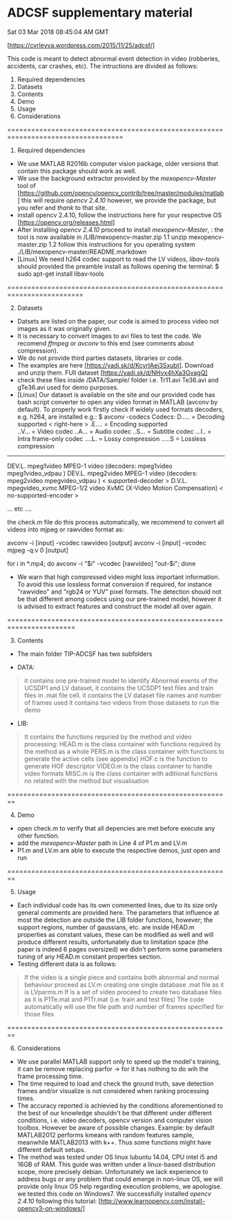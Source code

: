 # ADCSF supplementary material # 
<update> Sat 03 Mar 2018 08:45:04 AM GMT 

[https://cvrleyva.wordpress.com/2015/11/25/adcsf/]

This code is meant to detect abnormal event detection in video (robberies, accidents, car crashes, etc). 
The intructions are divided as follows:

1. Required dependencies
2. Datasets
3. Contents
4. Demo
5. Usage
6. Considerations

===================================================================================

1. Required dependencies
- We use MATLAB R2016b computer vision package, older versions that contain this package should work as well.
- <update> We use the background extractor provided by the _mexopencv-Master_ tool of
[https://github.com/opencv/opencv_contrib/tree/master/modules/matlab] this will require _opencv 2.4.10_
however, we provide the package, but you refer and _thank_ to that site.
- install opencv 2.4.10, follow the instructions here for your respective OS
[https://opencv.org/releases.html]
- After installing _opencv 2.4.10_ proceed to install _mexopencv-Master_, 
<update>: the tool is now available in /LIB/mexopencv-master.zip 
	1.1 unzip mexopencv-master.zip
	1.2 follow this instructions for you operating system ./LIB/mexopencv-master/README.markdown
- [Linux] We need h264 codec support to read the LV videos, _libav-tools_ should provided the preamble
install as follows opening the terminal:
$ sudo apt-get install libav-tools

=========================================================================

2. Datasets 
- Datsets are listed on the paper, our code is aimed to process video not images as it was originally given.
- It is necessary to convert images to avi files to test the code. We recomend _ffmpeg_ or _avconv_ to this end (see comments about compression). 
- We do not provide third parties datasets, libraries or code.
- <update> The examples are here [https://yadi.sk/d/KcyrIAei3Sxubt]. Download and unzip them. FUll dataset [https://yadi.sk/d/NHvx4hXa3GvagQ]
- <update> check these files inside /DATA/Sample/ folder i.e. Tr11.avi Te36.avi and gTe36.avi used for demo purposes.
- <update> [Linux] Our dataset is available on the site and our provided code has bash script converter to open any video format in 
MATLAB (avconv by default). To properly work firstly check if widely used formats decoders, e.g. h264, are installed e.g.:
$ avconv -codecs
Codecs:
 D..... = Decoding supported < right-here >
 .E.... = Encoding supported  
 ..V... = Video codec
 ..A... = Audio codec
 ..S... = Subtitle codec
 ...I.. = Intra frame-only codec
 ....L. = Lossy compression
 .....S = Lossless compression
 -------
DEV.L. mpeg1video           MPEG-1 video (decoders: mpeg1video mpeg1video_vdpau )
DEV.L. mpeg2video           MPEG-1 video (decoders: mpeg2video mpegvideo_vdpau ) < supported-decoder >
D.V.L. mpegvideo_xvmc       MPEG-1/2 video XvMC (X-Video Motion Compensation) < no-supported-encoder >

... etc ....

<update> the check.m file do this process automatically, we recommend to convert all videos into mjpeg or rawvideo format as:


avconv -i [input] -vcodec rawvideo  [output] 
avconv -i [input] -vcodec mjpeg -q:v 0  [output]

for i in *.mp4; do avconv -i "$i" -vcodec [rawvideo] "out-$i"; done

- We warn that high compressed video might loss important information. To avoid this use lossless format conversion if required, 
for instance "rawvideo" and "rgb24 or YUV" pixel formats. The detection should not be that different among codecs using our 
pre-trained model, however it is advised to extract features and construct the model all over again.

=======================================================================

3. Contents
- The main folder TIP-ADCSF has two subfolders
* DATA: 
> it contains one pre-trained model to identify Abnormal events of the UCSDP1 and LV dataset, 
> it contains the UCSDP1 test files and train files in .mat file cell.
> it contains the LV dataset file names and number of frames used
> it contains two videos from those datasets to run the demo
* LIB:
> It contains the functions requried by the method and video processing:
> HEAD.m is the class container with functions required by the method as a whole
> PERS.m is the class container with functions to generate the active cells (see appendix)
> HOF.c is the function to generate HOF descriptor 
> VIDEO.m is the class container to handle video formats
> MISC.m is the class container with aditional functions no related with the method but visualisation

========================================================

4. Demo
- open check.m to verify that all depencies are met before execute any other function.
- add the _mexopencv-Master_ path in Line 4 of P1.m and LV.m
- P1.m and LV.m are able to execute the respective demos, just open and run

========================================================

5. Usage
- Each individual code has its own commented lines, due to its size only general comments are
provided here. The parameters that influence at most the detection are outside the LIB folder
functions, however; the support regions, number of gaussians, etc. are inside HEAD.m properties as
constant values, these can be modified as well and will produce different results, unfortunately
due to limitation space (the paper is indeed 6 pages oversized) we didn't perform some parameters
tuning of any HEAD.m constant properties section.
- Testing different data is as follows:
> If the video is a single piece and contains both abnormal and normal behaviour proceed as LV.m
creating one single database .mat file as it is LVparms.m
> If is a set of video proceed to create two database files as it is P1Te.mat 
and P1Tr.mat (i.e. train and test files)
> The code automatically will use the file path and number of frames specified for those files

========================================================

6. Considerations <update>
- We use parallel MATLAB support only to speed up the model's training, it can be remove replacing parfor -> for 
it has nothing to do wih the frame processing time.
- The time required to load and check the ground truth, save detection frames and/or visualize is not considered when 
ranking processing times.
- The accuracy reported is achievied by the conditions aforementioned to the best of our knowledge shouldn't be 
that different under different conditions, i.e. video decoders, opencv version and computer vision toolbox. However be aware of possible
changes. Example: by default MATLAB2012 performs kmeans with random features sample, meanwhile MATLAB2013 with k++. 
Thus some functions might have different default setups.
- The method was tested under OS linux lubuntu 14.04, CPU intel i5 and 16GB of RAM. This guide was written under a linux-based distribution scope, 
more precisely debian. Unfortunately we lack experience to address bugs or any problem that could emerge in non-linux OS, we will provide
 only linux OS help regarding execution problems, we apologise.
 <update> we tested this code on Windows7. We successfully installed _opencv 2.4.10_ following this tutorial:
 [http://www.learnopencv.com/install-opencv3-on-windows/] 
